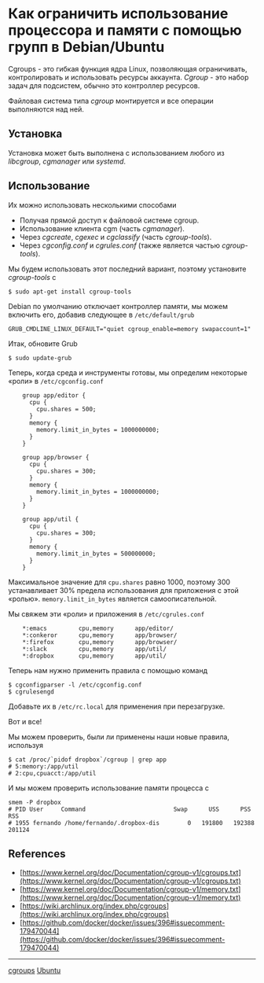 # Как ограничить использование процессора и памяти с помощью групп в Debian/Ubuntu

Cgroups - это гибкая функция ядра Linux, позволяющая ограничивать, контролировать и использовать ресурсы аккаунта. _Cgroup_ - это набор задач для подсистем, обычно это контроллер ресурсов.

Файловая система типа _cgroup_ монтируется и все операции выполняются над ней.

## Установка

Установка может быть выполнена с использованием любого из _libcgroup_, _cgmanager_ или _systemd_.

## Использование

Их можно использовать несколькими способами

* Получая прямой доступ к файловой системе cgroup.
* Использование клиента cgm (часть _cgmanager_).
* Через _cgcreate_, _cgexec_ и _cgclassify_ (часть _cgroup-tools_).
* Через _cgconfig.conf_ и _cgrules.conf_ (также является частью _cgroup-tools_).

Мы будем использовать этот последний вариант, поэтому установите _cgroup-tools_ с

```console
$ sudo apt-get install cgroup-tools
```

Debian по умолчанию отключает контроллер памяти, мы можем включить его, добавив следующее в `/etc/default/grub`

```
GRUB_CMDLINE_LINUX_DEFAULT="quiet cgroup_enable=memory swapaccount=1"
```

Итак, обновите Grub

```console
$ sudo update-grub
```

Теперь, когда среда и инструменты готовы, мы определим некоторые «роли» в `/etc/cgconfig.conf`

```
    group app/editor {
      cpu {
        cpu.shares = 500;
      }
      memory {
        memory.limit_in_bytes = 1000000000;
      }
    }
    
    group app/browser {
      cpu {
        cpu.shares = 300;
      }
      memory {
        memory.limit_in_bytes = 1000000000;
      }
    }
    
    group app/util {
      cpu {
        cpu.shares = 300;
      }
      memory {
        memory.limit_in_bytes = 500000000;
      }
    }
```    

Максимальное значение для `cpu.shares` равно 1000, поэтому 300 устанавливает 30% предела использования для приложения с этой «ролью». `memory.limit_in_bytes` является самоописательной.

Мы свяжем эти «роли» и приложения в `/etc/cgrules.conf`

```
    *:emacs         cpu,memory      app/editor/
    *:conkeror      cpu,memory      app/browser/
    *:firefox       cpu,memory      app/browser/
    *:slack         cpu,memory      app/util/
    *:dropbox       cpu,memory      app/util/
```   

Теперь нам нужно применить правила с помощью команд

```console
$ cgconfigparser -l /etc/cgconfig.conf
$ cgrulesengd
```    

Добавьте их в `/etc/rc.local` для применения при перезагрузке.

Вот и все!

Мы можем проверить, были ли применены наши новые правила, используя

```console
$ cat /proc/`pidof dropbox`/cgroup | grep app
# 5:memory:/app/util
# 2:cpu,cpuacct:/app/util
```

И мы можем проверить использование памяти процесса с

```console
smem -P dropbox    
# PID User     Command                         Swap      USS      PSS      RSS
# 1955 fernando /home/fernando/.dropbox-dis        0   191800   192388   201124
```

## References

*   [https://www.kernel.org/doc/Documentation/cgroup-v1/cgroups.txt](https://www.kernel.org/doc/Documentation/cgroup-v1/cgroups.txt)
*   [https://www.kernel.org/doc/Documentation/cgroup-v1/memory.txt](https://www.kernel.org/doc/Documentation/cgroup-v1/memory.txt)
*   [https://wiki.archlinux.org/index.php/cgroups](https://wiki.archlinux.org/index.php/cgroups)
*   [https://github.com/docker/docker/issues/396#issuecomment-179470044](https://github.com/docker/docker/issues/396#issuecomment-179470044)
**********
[cgroups](/tags/cgroups.md)
[Ubuntu](/tags/Ubuntu.md)
